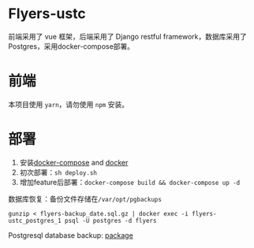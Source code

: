 # Flyers-ustc
前端采用了 vue 框架，后端采用了 Django restful framework，数据库采用了Postgres，采用docker-compose部署。

# 前端
本项目使用 `yarn`，请勿使用 `npm` 安装。

# 部署
1. 安装[docker-compose](https://docs.docker.com/compose/install/) and [docker](https://docs.docker.com/engine/install/) 
2. 初次部署：`sh deploy.sh`
3. 增加feature后部署：`docker-compose build && docker-compose up -d`

数据库恢复：备份文件存储在`/var/opt/pgbackups`
```
gunzip < flyers-backup_date.sql.gz | docker exec -i flyers-ustc_postgres_1 psql -U postgres -d flyers
```
Postgresql database backup: [package](https://hub.docker.com/r/prodrigestivill/postgres-backup-local)
